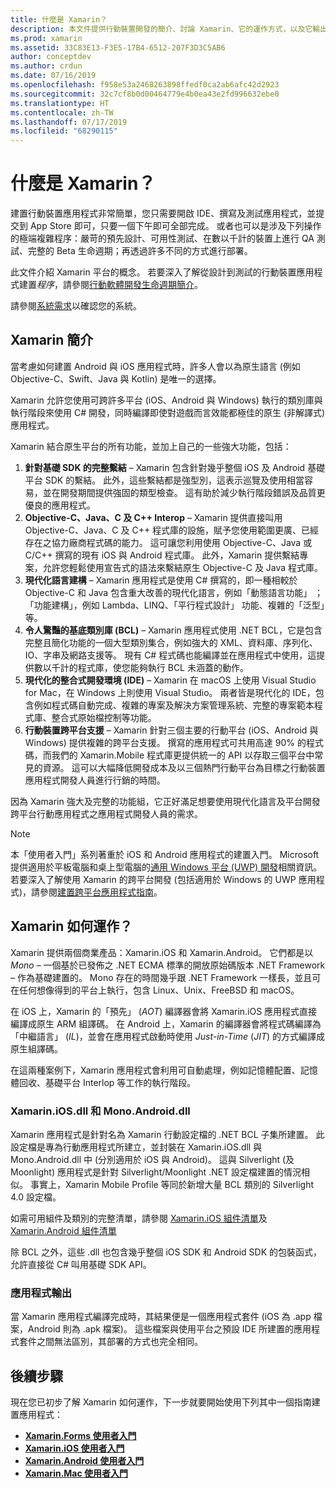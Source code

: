 ```yaml
---
title: 什麼是 Xamarin？
description: 本文件提供行動裝置開發的簡介、討論 Xamarin、它的運作方式，以及它輸出的應用程式。
ms.prod: xamarin
ms.assetid: 33C83E13-F3E5-17B4-6512-207F3D3C5AB6
author: conceptdev
ms.author: crdun
ms.date: 07/16/2019
ms.openlocfilehash: f958e53a2468263898ffedf0ca2ab6afc42d2923
ms.sourcegitcommit: 32c7cf8b0d00464779e4b0ea43e2fd996632ebe0
ms.translationtype: HT
ms.contentlocale: zh-TW
ms.lasthandoff: 07/17/2019
ms.locfileid: "68290115"
---
```

# <a name="what-is-xamarin"></a>什麼是 Xamarin？

建置行動裝置應用程式非常簡單，您只需要開啟 IDE、撰寫及測試應用程式，並提交到 App Store 即可，只要一個下午即可全部完成。 或者也可以是涉及下列操作的極端複雜程序：嚴苛的預先設計、可用性測試、在數以千計的裝置上進行 QA 測試、完整的 Beta 生命週期；再透過許多不同的方式進行部署。

此文件介紹 Xamarin 平台的概念。 若要深入了解從設計到測試的行動裝置應用程式建置*程序*，請參閱[行動軟體開發生命週期簡介](~/cross-platform/get-started/introduction-to-mobile-sdlc.md)。

請參閱[系統需求](~/cross-platform/get-started/requirements.md#macos-requirements)以確認您的系統。

## <a name="introduction-to-xamarin"></a>Xamarin 簡介

當考慮如何建置 Android 與 iOS 應用程式時，許多人會以為原生語言 (例如 Objective-C、Swift、Java 與 Kotlin) 是唯一的選擇。

Xamarin 允許您使用可跨許多平台 (iOS、Android 與 Windows) 執行的類別庫與執行階段來使用 C# 開發，同時編譯即使對遊戲而言效能都極佳的原生 (非解譯式) 應用程式。

Xamarin 結合原生平台的所有功能，並加上自己的一些強大功能，包括：

1.   **針對基礎 SDK 的完整繫結** – Xamarin 包含針對幾乎整個 iOS 及 Android 基礎平台 SDK 的繫結。 此外，這些繫結都是強型別，這表示巡覽及使用相當容易，並在開發期間提供強固的類型檢查。 這有助於減少執行階段錯誤及品質更優良的應用程式。
1.   **Objective-C、Java、C 及 C++ Interop** – Xamarin 提供直接叫用 Objective-C、Java、C 及 C++ 程式庫的設施，賦予您使用範圍更廣、已經存在之協力廠商程式碼的能力。 這可讓您利用使用 Objective-C、Java 或 C/C++ 撰寫的現有 iOS 與 Android 程式庫。 此外，Xamarin 提供繫結專案，允許您輕鬆使用宣告式的語法來繫結原生 Objective-C 及 Java 程式庫。
1.   **現代化語言建構** – Xamarin 應用程式是使用 C# 撰寫的，即一種相較於 Objective-C 和 Java 包含重大改善的現代化語言，例如「動態語言功能」  ；「功能建構」，例如 Lambda、LINQ、「平行程式設計」  功能、複雜的「泛型」等。
1.   **令人驚豔的基底類別庫 (BCL)** – Xamarin 應用程式使用 .NET BCL，它是包含完整且簡化功能的一個大型類別集合，例如強大的 XML、資料庫、序列化、IO、字串及網路支援等。 現有 C# 程式碼也能編譯並在應用程式中使用，這提供數以千計的程式庫，使您能夠執行 BCL 未涵蓋的動作。
1.   **現代化的整合式開發環境 (IDE)** – Xamarin 在 macOS 上使用 Visual Studio for Mac，在 Windows 上則使用 Visual Studio。 兩者皆是現代化的 IDE，包含例如程式碼自動完成、複雜的專案及解決方案管理系統、完整的專案範本程式庫、整合式原始檔控制等功能。
1.   **行動裝置跨平台支援** – Xamarin 針對三個主要的行動平台 (iOS、Android 與 Windows) 提供複雜的跨平台支援。 撰寫的應用程式可共用高達 90% 的程式碼，而我們的 Xamarin.Mobile 程式庫更提供統一的 API 以存取三個平台中常見的資源。 這可以大幅降低開發成本及以三個熱門行動平台為目標之行動裝置應用程式開發人員進行行銷的時間。

因為 Xamarin 強大及完整的功能組，它正好滿足想要使用現代化語言及平台開發跨平台行動應用程式之應用程式開發人員的需求。

> [!NOTE]
> 本「使用者入門」系列著重於 iOS 和 Android 應用程式的建置入門。 Microsoft 提供適用於平板電腦和桌上型電腦的[通用 Windows 平台 (UWP) 開發](https://docs.microsoft.com/windows/uwp/develop/)相關資訊。 若要深入了解使用 Xamarin 的跨平台開發 (包括適用於 Windows 的 UWP 應用程式)，請參閱[建置跨平台應用程式指南](~/cross-platform/app-fundamentals/building-cross-platform-applications/index.md)。

## <a name="how-does-xamarin-work"></a>Xamarin 如何運作？

Xamarin 提供兩個商業產品：Xamarin.iOS 和 Xamarin.Android。 它們都是以 *Mono* – 一個基於已發佈之 .NET ECMA 標準的開放原始碼版本 .NET Framework – 作為基礎建置的。 Mono 存在的時間幾乎跟 .NET Framework 一樣長，並且可在任何想像得到的平台上執行，包含 Linux、Unix、FreeBSD 和 macOS。

在 iOS 上，Xamarin 的「預先」  (*AOT*) 編譯器會將 Xamarin.iOS 應用程式直接編譯成原生 ARM 組譯碼。 在 Android 上，Xamarin 的編譯器會將程式碼編譯為「中繼語言」  (*IL*)，並會在應用程式啟動時使用 *Just-in-Time* (*JIT*) 的方式編譯成原生組譯碼。

在這兩種案例下，Xamarin 應用程式會利用可自動處理，例如記憶體配置、記憶體回收、基礎平台 Interlop 等工作的執行階段。

### <a name="xamariniosdll-and-monoandroiddll"></a>Xamarin.iOS.dll 和 Mono.Android.dll

Xamarin 應用程式是針對名為 Xamarin 行動設定檔的 .NET BCL 子集所建置。 此設定檔是專為行動應用程式所建立，並封裝在 Xamarin.iOS.dll 與 Mono.Android.dll 中 (分別適用於 iOS 與 Android)。 這與 Silverlight (及 Moonlight) 應用程式是針對 Silverlight/Moonlight .NET 設定檔建置的情況相似。 事實上，Xamarin Mobile Profile 等同於新增大量 BCL 類別的 Silverlight 4.0 設定檔。

如需可用組件及類別的完整清單，請參閱 [Xamarin.iOS 組件清單](~/cross-platform/internals/available-assemblies.md?context=xamarin/ios)及 [Xamarin.Android 組件清單](~/cross-platform/internals/available-assemblies.md?context=xamarin/android)

除 BCL 之外，這些 .dll 也包含幾乎整個 iOS SDK 和 Android SDK 的包裝函式，允許直接從 C# 叫用基礎 SDK API。

### <a name="application-output"></a>應用程式輸出

當 Xamarin 應用程式編譯完成時，其結果便是一個應用程式套件 (iOS 為 .app 檔案，Android 則為 .apk 檔案)。 這些檔案與使用平台之預設 IDE 所建置的應用程式套件之間無法區別，其部署的方式也完全相同。

## <a name="next-steps"></a>後續步驟

現在您已初步了解 Xamarin 如何運作，下一步就要開始使用下列其中一個指南建置應用程式：

- [**Xamarin.Forms 使用者入門**](~/get-started/index.yml)
- [**Xamarin.iOS 使用者入門**](~/ios/get-started/hello-ios/index.md)
- [**Xamarin.Android 使用者入門**](~/android/get-started/hello-android/index.md)
- [**Xamarin.Mac 使用者入門**](~/mac/get-started/hello-mac.md)
